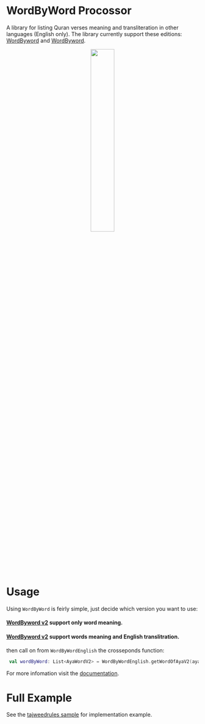 # WordByWord Procossor
A library for listing Quran verses meaning and transliteration in other languages (English only). The library currently support these editions: [WordByword](https://api.alquran.cloud/v1/ayah/289/quran-wordbyword-2) and [WordByword](https://api.alquran.cloud/v1/ayah/289/quran-wordbyword-2).

<p align="center">
<img src="https://github.com/vipafattal/QuranX/blob/master/images/wordsprocossor.png" width=35% />
</p>

# Usage

Using `WordByWord` is feirly simple, just decide which version you want to use: 

#### [WordByword v2](https://api.alquran.cloud/v1/ayah/289/quran-wordbyword) support only word meaning.
#### [WordByword v2](https://api.alquran.cloud/v1/ayah/289/quran-wordbyword-2) support words meaning and English translitration.

then call on from `WordByWordEnglish` the crosseponds function:

```kotlin
 val wordByWord: List<AyaWordV2> = WordByWordEnglish.getWordOfAyaV2(aya.text)
```

For more infomation visit the [documentation](https://vipafattal.github.io/QuranX/tajweedprocessor/index.html).

# Full Example
See the [tajweedrules sample](https://github.com/vipafattal/QuranX/tree/master/sample/src/main/java/com/abedfattal/quranx/sample/wordsprocessor) for implementation example.
